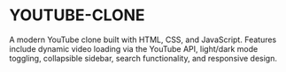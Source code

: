 # YOUTUBE-CLONE
A modern YouTube clone built with HTML, CSS, and JavaScript. Features include dynamic video loading via the YouTube API, light/dark mode toggling, collapsible sidebar, search functionality, and responsive design.
